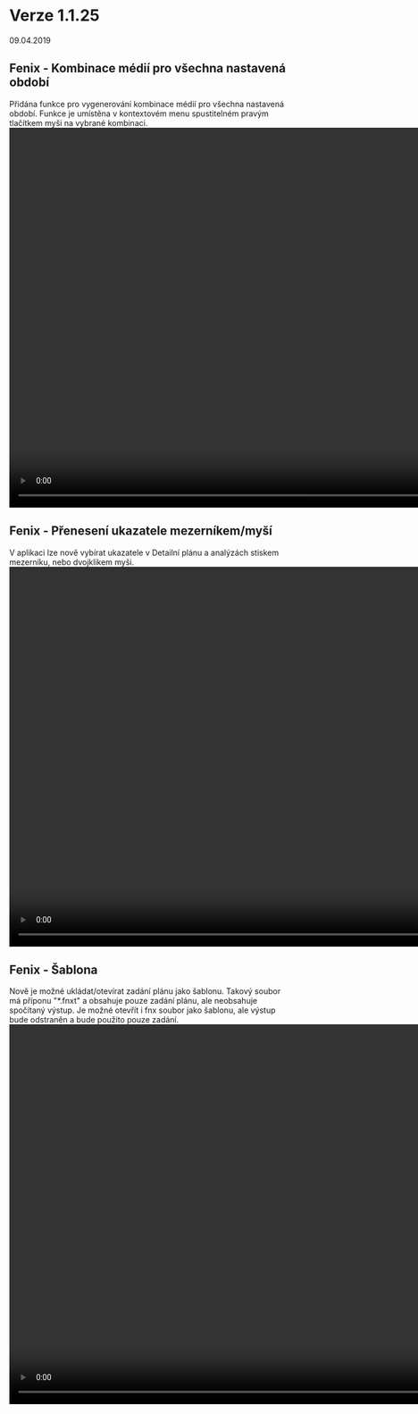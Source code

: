 ﻿# Verze 1.1.25
09.04.2019

## Fenix - Kombinace médií pro všechna nastavená období
Přidána funkce pro vygenerování kombinace médií pro všechna nastavená období. Funkce je umístěna v kontextovém menu spustitelném pravým tlačítkem myši na vybrané kombinaci.
<video width="1024" height="680" src="https://kiwifenix.lerach.cz/data/1_obdobi.mp4" type="video/mp4" controls></video>

## Fenix - Přenesení ukazatele mezerníkem/myší
V aplikaci lze nově vybírat ukazatele v Detailní plánu a analýzách stiskem mezerníku, nebo dvojklikem myši.
<video width="1024" height="680" src="https://kiwifenix.lerach.cz/data/2_mezernik.mp4" type="video/mp4" controls></video>

## Fenix - Šablona
Nově je možné ukládat/otevírat zadání plánu jako šablonu. Takový soubor má příponu "*.fnxt" a obsahuje pouze zadání plánu, ale neobsahuje spočítaný výstup. 
Je možné otevřít i fnx soubor jako šablonu, ale výstup bude odstraněn a bude použito pouze zadání.
<video width="1024" height="680" src="https://kiwifenix.lerach.cz/data/5_sablona.mp4" type="video/mp4" controls></video>